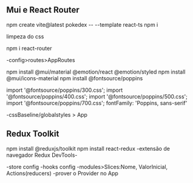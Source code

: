 ## Mui e React Router

npm create vite@latest pokedex -- --template react-ts
npm i

limpeza do css

npm i react-router

-config>routes>AppRoutes

npm install @mui/material @emotion/react @emotion/styled
npm install @mui/icons-material
npm install @fontsource/poppins

import '@fontsource/poppins/300.css';
import '@fontsource/poppins/400.css';
import '@fontsource/poppins/500.css';
import '@fontsource/poppins/700.css';
fontFamily: 'Poppins, sans-serif'

-cssBaseline/globalstyles > App

## Redux Toolkit

npm install @reduxjs/toolkit
npm install react-redux
-extensão de navegador Redux DevTools-

-store config
-hooks config
-modules>Slices:Nome, ValorInicial, Actions(reducers)
-prover o Provider no App
